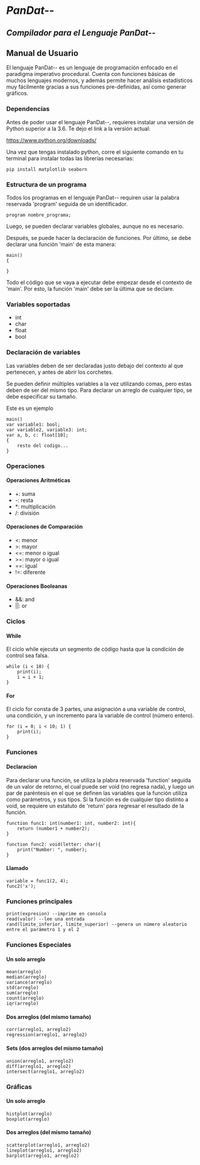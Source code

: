 # *PanDat--*
## *Compilador para el Lenguaje PanDat--*
## Manual de Usuario

El lenguaje PanDat-- es un lenguaje de programación enfocado en el paradigma imperativo procedural. Cuenta con funciones básicas de muchos lenguajes modernos, y además permite hacer análisis estadísticos muy fácilmente gracias a sus funciones pre-definidas, así como generar gráficos.

### Dependencias
Antes de poder usar el lenguaje PanDat--, requieres instalar una versión de Python superior a la 3.6. Te dejo el link a la versión actual:

https://www.python.org/downloads/

Una vez que tengas instalado python, corre el siguiente comando en tu terminal para instalar todas las librerías necesarias:
```
pip install matplotlib seaborn
```

### Estructura de un programa
Todos los programas en el lenguaje PanDat-- requiren usar la palabra reservada 'program' seguida de un identificador.
```
program nombre_programa;
```

Luego, se pueden declarar variables globales, aunque no es necesario.

Después, se puede hacer la declaración de funciones. Por último, se debe declarar una función 'main' de esta manera:

```
main()
{

}
```

Todo el código que se vaya a ejecutar debe empezar desde el contexto de 'main'. Por esto, la función 'main' debe ser la última que se declare. 

### Variables soportadas
- int
- char
- float
- bool

### Declaración de variables
Las variables deben de ser declaradas justo debajo del contexto al que pertenecen, y antes de abrir 
los corchetes.

Se pueden definir múltiples variables a la vez utilizando comas, pero estas deben de ser del mismo tipo. Para declarar un arreglo de cualquier tipo, se debe especificar su tamaño. 

Este es un ejemplo
```
main()
var variable1: bool;
var variable2, variable3: int;
var a, b, c: float[10];
{
    resto del codigo...
}

```
### Operaciones

#### Operaciones Aritméticas
- +: suma
- -: resta
- *: multiplicación
- /: división

#### Operaciones de Comparación
- <: menor
- \>: mayor
- <=: menor o igual
- \>=: mayor o igual
- ==: igual
- !=: diferente

#### Operaciones Booleanas
- &&: and
- ||: or

### Ciclos

#### While
El ciclo while ejecuta un segmento de código hasta que la condición de control sea falsa.
```
while (i < 10) {
    print(i);
    i = i + 1;
}
```

#### For
El ciclo for consta de 3 partes, una asignación a una variable de control, una condición, y un incremento para la variable de control (número entero). 
```
for (i = 0; i < 10; 1) {
    print(i);
}
```

### Funciones
#### Declaracion
Para declarar una función, se utiliza la plabra reservada 'function' seguida de un valor de retorno, el cual puede ser void (no regresa nada), y luego un par de paréntesis en el que se definen las variables que la función utiliza como parámetros, y sus tipos. Si la función es de cualquier tipo distinto a void, se requiere un estatuto de 'return' para regresar el resultado de la función.
```
function func1: int(number1: int, number2: int){
    return (number1 + number2);
}

function func2: void(letter: char){
    print("Number: ", number);
}
```
#### Llamado
```
variable = func1(2, 4);
func2('x');

```

### Funciones principales
```
print(expresion) --imprime en consola
read(valor) --lee una entrada
rand(limite_inferior, limite_superior) --genera un número aleatorio entre el parámetro 1 y el 2
```

### Funciones Especiales 

#### Un solo arreglo
```
mean(arreglo)
median(arreglo)
variance(arreglo)
std(arreglo)
sum(arreglo)
count(arreglo)
iqr(arreglo)
```

#### Dos arreglos (del mismo tamaño)
```
corr(arreglo1, arreglo2)
regression(arreglo1, arreglo2)
```

#### Sets (dos arreglos del mismo tamaño)
```
union(arreglo1, arreglo2)
diff(arreglo1, arreglo2)
intersect(arreglo1, arreglo2)
```

### Gráficas

#### Un solo arreglo
```
histplot(arreglo)
boxplot(arreglo)
```

#### Dos arreglos (del mismo tamaño)
```
scatterplot(arreglo1, arreglo2)
lineplot(arreglo1, arreglo2)
barplot(arreglo1, arreglo2)
```
